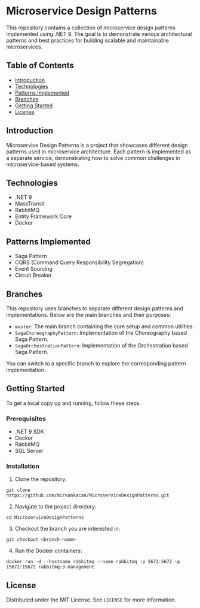 # Microservice Design Patterns

This repository contains a collection of microservice design patterns implemented using .NET 9. The goal is to demonstrate various architectural patterns and best practices for building scalable and maintainable microservices.

## Table of Contents

- [Introduction](#introduction)
- [Technologies](#technologies)
- [Patterns Implemented](#patterns-implemented)
- [Branches](#branches)
- [Getting Started](#getting-started)
- [License](#license)

## Introduction

Microservice Design Patterns is a project that showcases different design patterns used in microservice architecture. Each pattern is implemented as a separate service, demonstrating how to solve common challenges in microservice-based systems.

## Technologies

- .NET 9
- MassTransit
- RabbitMQ
- Entity Framework Core
- Docker
  
## Patterns Implemented

- Saga Pattern
- CQRS (Command Query Responsibility Segregation)
- Event Sourcing
- Circuit Breaker

## Branches

This repository uses branches to separate different design patterns and implementations. Below are the main branches and their purposes:

- `master`: The main branch containing the core setup and common utilities.
- `SagaChoreographyPattern`: Implementation of the Choreography based Saga Pattern.
- `SagaOrchestrationPattern`:  Implementation of the Orchestration based Saga Pattern.

You can switch to a specific branch to explore the corresponding pattern implementation.

## Getting Started

To get a local copy up and running, follow these steps.

### Prerequisites

- .NET 9 SDK
- Docker
- RabbitMQ
- SQL Server

### Installation

1. Clone the repository:
```
git clone https://github.com/mirkankacan/MicroserviceDesignPatterns.git
```
2. Navigate to the project directory:
```
cd MicroserviceDesignPatterns
```
3. Checkout the branch you are interested in:
```
git checkout <branch-name>
```
4. Run the Docker containers:
```
docker run -d --hostname rabbitmq --name rabbitmq -p 5672:5672 -p 15672:15672 rabbitmq:3-management
```


## License

Distributed under the MIT License. See `LICENSE` for more information.
